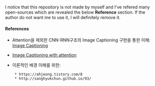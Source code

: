 I notice that this repository is not made by myself and I've refered many open-sources which are revealed the below **Reference** section. If the author do not want me to use it, I will definitely remove it. 

#### References
* Attention을 제외한 CNN-RNN구조의 Image Captioning 구현을 통한 이해: [Image Captioning](https://github.com/yunjey/pytorch-tutorial/tree/master/tutorials/03-advanced/image_captioning)

* [Image Captioning with attention](https://github.com/sgrvinod/a-PyTorch-Tutorial-to-Image-Captioning)

* 이론적인 배경 이해를 위한: 
    
       * https://ahjeong.tistory.com/8
       * http://sanghyukchun.github.io/93/